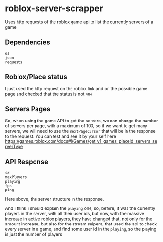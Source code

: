 # roblox-server-scrapper
Uses http requests of the roblox game api to list the currently servers of a game

## Dependencies
```
os
json
requests
```

## Roblox/Place status
I just used the http request on the roblox link and on the possible game page and checked that the status is not `404`


## Servers Pages
So, when using the game API to get the servers, we can change the number of servers per page, with a maximum of 100, so if we want to get many servers, we will need to use the `nextPageCursor` that will be in the response to the request.
You can test and see it by your self here https://games.roblox.com/docs#!/Games/get_v1_games_placeId_servers_serverType

## API Response
```
id
maxPlayers
playing
fps
ping
```
Here above, the server structure in the response.

And i think i should explain the `playing` one, so, before, it was the currently players in the server, with all their user ids, but now, with the massive increase in active roblox players, they have changed that, not only for the amount increase, but also for the stream snipers, that used the api to check every server in a game, and find some user id in the `playing`, so the playing is just the number of players
